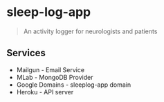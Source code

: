 # sleep-log-app

> An activity logger for neurologists and patients

## Services

* Mailgun - Email Service
* MLab - MongoDB Provider
* Google Domains - sleeplog-app domain
* Heroku - API server

